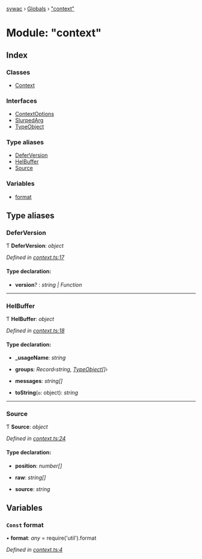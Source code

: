 [sywac](../README.md) › [Globals](../globals.md) › ["context"](_context_.md)

# Module: "context"

## Index

### Classes

* [Context](../classes/_context_.context.md)

### Interfaces

* [ContextOptions](../interfaces/_context_.contextoptions.md)
* [SlurpedArg](../interfaces/_context_.slurpedarg.md)
* [TypeObject](../interfaces/_context_.typeobject.md)

### Type aliases

* [DeferVersion](_context_.md#deferversion)
* [HelBuffer](_context_.md#helbuffer)
* [Source](_context_.md#source)

### Variables

* [format](_context_.md#const-format)

## Type aliases

###  DeferVersion

Ƭ **DeferVersion**: *object*

*Defined in [context.ts:17](https://github.com/jose-pr/sywac/blob/59b0233/src/context.ts#L17)*

#### Type declaration:

* **version**? : *string | Function*

___

###  HelBuffer

Ƭ **HelBuffer**: *object*

*Defined in [context.ts:18](https://github.com/jose-pr/sywac/blob/59b0233/src/context.ts#L18)*

#### Type declaration:

* **_usageName**: *string*

* **groups**: *Record‹string, [TypeObject](../interfaces/_context_.typeobject.md)[]›*

* **messages**: *string[]*

* **toString**(`o`: object): *string*

___

###  Source

Ƭ **Source**: *object*

*Defined in [context.ts:24](https://github.com/jose-pr/sywac/blob/59b0233/src/context.ts#L24)*

#### Type declaration:

* **position**: *number[]*

* **raw**: *string[]*

* **source**: *string*

## Variables

### `Const` format

• **format**: *any* = require('util').format

*Defined in [context.ts:4](https://github.com/jose-pr/sywac/blob/59b0233/src/context.ts#L4)*
